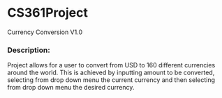# CS361Project
Currency Conversion V1.0

### Description:
Project allows for a user to convert from USD to 160 different currencies around the world. 
This is achieved by inputting amount to be converted, selecting from drop down menu the current currency 
and then selecting from drop down menu the desired currency.

